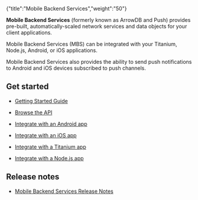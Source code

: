 {"title":"Mobile Backend Services","weight":"50"} 

**Mobile Backend Services** (formerly known as ArrowDB and Push) provides pre-built, automatically-scaled network services and data objects for your client applications.

Mobile Backend Services (MBS) can be integrated with your Titanium, Node.js, Android, or iOS applications.

Mobile Backend Services also provides the ability to send push notifications to Android and iOS devices subscribed to push channels.

## Get started

*   [Getting Started Guide](/docs/appc/Mobile_Backend_Services/Mobile_Backend_Services_Getting_Started/)
    
*   [Browse the API](/docs/appc/Mobile_Backend_Services/Mobile_Backend_Services_Guide/Using_the_REST_API/)
    
*   [Integrate with an Android app](/docs/appc/Mobile_Backend_Services/Mobile_Backend_Services_Guide/Mobile_Backend_Services_SDKs/AMPLIFY_Appcelerator_Platform_Services_SDK_for_Android_Mobile_Backend_Services/)
    
*   [Integrate with an iOS app](/docs/appc/Mobile_Backend_Services/Mobile_Backend_Services_Guide/Mobile_Backend_Services_SDKs/AMPLIFY_Appcelerator_Platform_Services_SDK_for_iOS_Mobile_Backend_Services/)
    
*   [Integrate with a Titanium app](/docs/appc/Mobile_Backend_Services/Mobile_Backend_Services_Guide/Mobile_Backend_Services_SDKs/Titanium_SDK_and_Mobile_Backend_Services/)
    
*   [Integrate with a Node.js app](/docs/appc/Mobile_Backend_Services/Mobile_Backend_Services_Guide/Mobile_Backend_Services_SDKs/Mobile_Backend_Services_SDK_for_Node.js/)
    

## Release notes

*   [Mobile Backend Services Release Notes](/docs/appc/Mobile_Backend_Services/Mobile_Backend_Services_Release_Notes/)